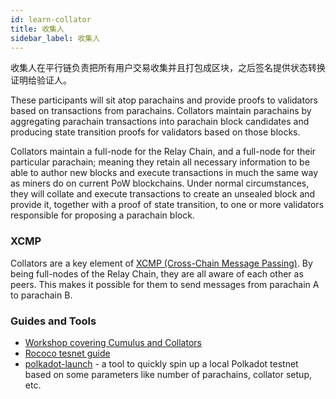 ```yaml
---
id: learn-collator
title: 收集人
sidebar_label: 收集人
---
```


收集人在平行链负责把所有用户交易收集并且打包成区块，之后签名提供状态转换证明给验证人。

These participants will sit atop parachains and provide proofs to validators based on transactions from parachains. Collators maintain parachains by aggregating parachain transactions into parachain block candidates and producing state transition proofs for validators based on those blocks.

Collators maintain a full-node for the Relay Chain, and a full-node for their particular parachain; meaning they retain all necessary information to be able to author new blocks and execute transactions in much the same way as miners do on current PoW blockchains. Under normal circumstances, they will collate and execute transactions to create an unsealed block and provide it, together with a proof of state transition, to one or more validators responsible for proposing a parachain block.

### XCMP

Collators are a key element of [XCMP (Cross-Chain Message Passing)](learn-crosschain). By being full-nodes of the Relay Chain, they are all aware of each other as peers. This makes it possible for them to send messages from parachain A to parachain B.

### Guides and Tools

- [Workshop covering Cumulus and Collators](https://substrate.dev/cumulus-workshop/#/1-prep/1-compiling)
- [Rococo tesnet guide](https://wiki.polkadot.network/docs/en/build-parachains-rococo)
- [polkadot-launch](https://github.com/shawntabrizi/polkadot-launch) - a tool to quickly spin up a local Polkadot testnet based on some parameters like number of parachains, collator setup, etc.
